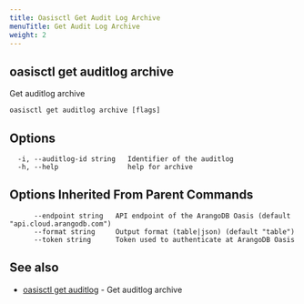 ```yaml
---
title: Oasisctl Get Audit Log Archive
menuTitle: Get Audit Log Archive
weight: 2
---
```

## oasisctl get auditlog archive

Get auditlog archive

```
oasisctl get auditlog archive [flags]
```

## Options
```
  -i, --auditlog-id string   Identifier of the auditlog
  -h, --help                 help for archive
```

## Options Inherited From Parent Commands
```
      --endpoint string   API endpoint of the ArangoDB Oasis (default "api.cloud.arangodb.com")
      --format string     Output format (table|json) (default "table")
      --token string      Token used to authenticate at ArangoDB Oasis
```

## See also
* [oasisctl get auditlog](get-auditlog.md)	 - Get auditlog archive

